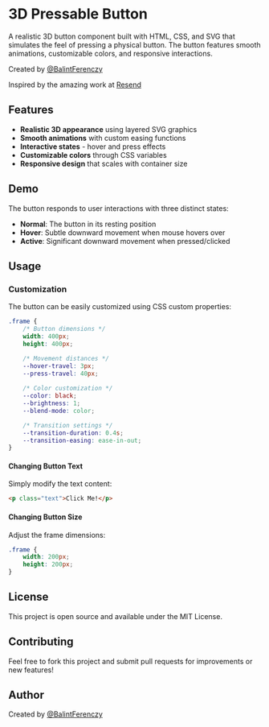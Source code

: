 # 3D Pressable Button


A realistic 3D button component built with HTML, CSS, and SVG that simulates the feel of pressing a physical button. The button features smooth animations, customizable colors, and responsive interactions.


Created by [@BalintFerenczy](https://x.com/BalintFerenczy)

Inspired by the amazing work at [Resend](https://resend.com/)


## Features

- **Realistic 3D appearance** using layered SVG graphics
- **Smooth animations** with custom easing functions
- **Interactive states** - hover and press effects
- **Customizable colors** through CSS variables
- **Responsive design** that scales with container size

## Demo

The button responds to user interactions with three distinct states:
- **Normal**: The button in its resting position
- **Hover**: Subtle downward movement when mouse hovers over
- **Active**: Significant downward movement when pressed/clicked

## Usage

### Customization

The button can be easily customized using CSS custom properties:

```css
.frame {
    /* Button dimensions */
    width: 400px; 
    height: 400px; 

    /* Movement distances */
    --hover-travel: 3px;
    --press-travel: 40px;
    
    /* Color customization */
    --color: black;
    --brightness: 1;
    --blend-mode: color;

    /* Transition settings */
    --transition-duration: 0.4s;
    --transition-easing: ease-in-out;
}
```

#### Changing Button Text

Simply modify the text content:

```html
<p class="text">Click Me!</p>
```

#### Changing Button Size

Adjust the frame dimensions:

```css
.frame {
    width: 200px;
    height: 200px;
}
```

## License

This project is open source and available under the MIT License.

## Contributing

Feel free to fork this project and submit pull requests for improvements or new features!

## Author

Created by [@BalintFerenczy](https://x.com/BalintFerenczy)